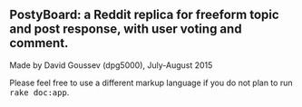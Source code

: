 ## PostyBoard: a Reddit replica for freeform topic and post response, with user voting and comment.

Made by David Goussev (dpg5000), July-August 2015





Please feel free to use a different markup language if you do not plan to run
<tt>rake doc:app</tt>.
